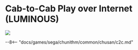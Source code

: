 # Cab-to-Cab Play over Internet (LUMINOUS)
<img src="/img/chunithm/sdhd/luminous.png">

--8<-- "docs/games/sega/chunithm/common/chusan/c2c.md"
